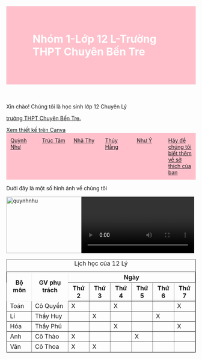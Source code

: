 <html>
 <style>
      h1 {color : white;
      background-color: pink;
      border : 70px solid pink
	}
	h2 {color : pink;
	background-color: white;
	border : 10px solid back
	}
        .container { display: flex;
	background-color: pink; 
        }
        .item { flex: 1;
            border: 1px solid pink;
            padding: 10px;
	    color: black;
        }
    </style>
<body>
 <h1>Nhóm 1-Lớp 12 L-Trường THPT Chuyên Bến Tre </h1>
  <p>Xin chào! Chúng tôi là học sinh lớp 12 Chuyên Lý</p>
<p><a href="https://thptchuyenbentre.edu.vn/"> trường THPT Chuyên Bến Tre.</a></p>
<a href="https://www.canva.com/design/DAGWURjI6TI/GzsOBQJAsZMdXbkE0_Z40w/edit?utm_content=DAGWURjI6TI&utm_campaign=designshare&utm_medium=link2&utm_source=sharebutton" target="_blank">Xem thiết kế trên Canva</a>
    <div class="container">
        <div class="item"><a href="qnhu.html">Quỳnh Như</a></div>
        <div class="item"><a href="ttam.html">Trúc Tâm</a></div>
        <div class="item"><a href="nthy.html">Nhã Thy</a></div>
	<div class="item"><a href="thang.html">Thúy Hằng</a></div>
	<div class="item"><a href="ny.html">Như Ý</a></div>
	<div class="item"><a href="bieumau.html">Hãy để chúng tôi biết thêm về sở thích của bạn</a></div>
    </div>
<table border="1">
 <caption>Lịch học của 12 Lý</caption>
 <tr style="border:1px solid">
    	<th rowspan="2">Bộ môn</th>
        <th rowspan="2">GV phụ trách</th>
        <th colspan="6">Ngày</th>
 </tr>
   <tr>
    	<th>Thứ 2</th>
        <th>Thứ 3</th>
        <th>Thứ 4</th>
        <th>Thứ 5</th>
        <th>Thứ 6</th>
        <th>Thứ 7</th>
   </tr>
   <tr>
    	<td>Toán</td>
        <td>Cô Quyền</td>
        <td>X</td>
        <td></td>
        <td>X</td>
        <td></td>
        <td></td>
        <td>X</td>
   </tr>
   <tr>
    	<td>Lí</td>
        <td>Thầy Huy</td>
        <td></td>
        <td>X</td>
        <td></td>
        <td></td>
        <td>X</td>
        <td></td>
   </tr>
   <tr>
    	<td>Hóa</td>
        <td>Thầy Phú</td>
        <td></td>
        <td></td>
        <td>X</td>
        <td></td>
        <td></td>
        <td>X</td>
   </tr>
   <tr>
    	<td>Anh</td>
        <td>Cô Thảo</td>
        <td>X</td>
        <td></td>
        <td></td>
        <td>X</td>
        <td></td>
        <td></td>
   </tr>
   <tr>
    	<td>Văn</td>
        <td>Cô Thoa</td>
        <td>X</td>
        <td>X</td>
        <td></td>
        <td></td>
        <td></td>
        <td></td>
   </tr>
<p>Dưới đây là một số hình ảnh về chúng tôi</p>
<img width="200" height="150" alt="quynhnhu" src="https://github.com/user-attachments/assets/dfe5084a-285b-4dfc-8d8d-a270ddb55299">
<video 
	h1>My Video</h1>
  <video width="640" height="360" controls>
    <source src="lv_7408824656813247752_20241205111702.mp4" type="video/mp4">
 <video src="12l.mp4" width="700" height="500" alt="3"><video>
 </body>

